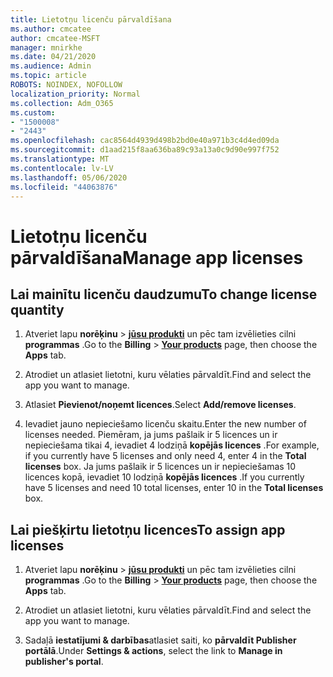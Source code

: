 ```yaml
---
title: Lietotņu licenču pārvaldīšana
ms.author: cmcatee
author: cmcatee-MSFT
manager: mnirkhe
ms.date: 04/21/2020
ms.audience: Admin
ms.topic: article
ROBOTS: NOINDEX, NOFOLLOW
localization_priority: Normal
ms.collection: Adm_O365
ms.custom:
- "1500008"
- "2443"
ms.openlocfilehash: cac8564d4939d498b2bd0e40a971b3c4d4ed09da
ms.sourcegitcommit: d1aad215f8aa636ba89c93a13a0c9d90e997f752
ms.translationtype: MT
ms.contentlocale: lv-LV
ms.lasthandoff: 05/06/2020
ms.locfileid: "44063876"
---
```

# <a name="manage-app-licenses"></a><span data-ttu-id="0f435-102">Lietotņu licenču pārvaldīšana</span><span class="sxs-lookup"><span data-stu-id="0f435-102">Manage app licenses</span></span>

## <a name="to-change-license-quantity"></a><span data-ttu-id="0f435-103">Lai mainītu licenču daudzumu</span><span class="sxs-lookup"><span data-stu-id="0f435-103">To change license quantity</span></span>

1. <span data-ttu-id="0f435-104">Atveriet lapu **norēķinu** > **[jūsu produkti](https://go.microsoft.com/fwlink/p/?linkid=842054)** un pēc tam izvēlieties cilni **programmas** .</span><span class="sxs-lookup"><span data-stu-id="0f435-104">Go to the **Billing** > **[Your products](https://go.microsoft.com/fwlink/p/?linkid=842054)** page, then choose the **Apps** tab.</span></span>

2. <span data-ttu-id="0f435-105">Atrodiet un atlasiet lietotni, kuru vēlaties pārvaldīt.</span><span class="sxs-lookup"><span data-stu-id="0f435-105">Find and select the app you want to manage.</span></span>  

3. <span data-ttu-id="0f435-106">Atlasiet **Pievienot/noņemt licences**.</span><span class="sxs-lookup"><span data-stu-id="0f435-106">Select **Add/remove licenses**.</span></span>

4. <span data-ttu-id="0f435-107">Ievadiet jauno nepieciešamo licenču skaitu.</span><span class="sxs-lookup"><span data-stu-id="0f435-107">Enter the new number of licenses needed.</span></span> <span data-ttu-id="0f435-108">Piemēram, ja jums pašlaik ir 5 licences un ir nepieciešama tikai 4, ievadiet 4 lodziņā **kopējās licences** .</span><span class="sxs-lookup"><span data-stu-id="0f435-108">For example, if you currently have 5 licenses and only need 4, enter 4 in the **Total licenses** box.</span></span> <span data-ttu-id="0f435-109">Ja jums pašlaik ir 5 licences un ir nepieciešamas 10 licences kopā, ievadiet 10 lodziņā **kopējās licences** .</span><span class="sxs-lookup"><span data-stu-id="0f435-109">If you currently have 5 licenses and need 10 total licenses, enter 10 in the **Total licenses** box.</span></span>

## <a name="to-assign-app-licenses"></a><span data-ttu-id="0f435-110">Lai piešķirtu lietotņu licences</span><span class="sxs-lookup"><span data-stu-id="0f435-110">To assign app licenses</span></span>

1. <span data-ttu-id="0f435-111">Atveriet lapu **norēķinu** > **[jūsu produkti](https://go.microsoft.com/fwlink/p/?linkid=842054)** un pēc tam izvēlieties cilni **programmas** .</span><span class="sxs-lookup"><span data-stu-id="0f435-111">Go to the **Billing** > **[Your products](https://go.microsoft.com/fwlink/p/?linkid=842054)** page, then choose the **Apps** tab.</span></span>

2. <span data-ttu-id="0f435-112">Atrodiet un atlasiet lietotni, kuru vēlaties pārvaldīt.</span><span class="sxs-lookup"><span data-stu-id="0f435-112">Find and select the app you want to manage.</span></span>  

3. <span data-ttu-id="0f435-113">Sadaļā **iestatījumi & darbības**atlasiet saiti, ko **pārvaldīt Publisher portālā**.</span><span class="sxs-lookup"><span data-stu-id="0f435-113">Under **Settings & actions**, select the link to **Manage in publisher's portal**.</span></span>